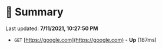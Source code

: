 # 📖 Summary
Last updated: **7/11/2021, 10:27:50 PM**

- `GET` [https://google.com](https://google.com) - **Up** (187ms)
